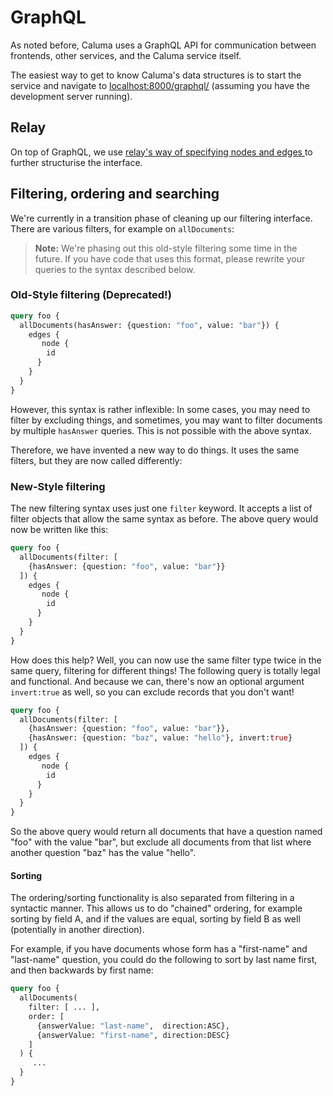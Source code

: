 # GraphQL

As noted before, Caluma uses a GraphQL API for communication between frontends, other services, and the Caluma service itself.

The easiest way to get to know Caluma's data structures is to start the service and navigate to [localhost:8000/graphql/](http://localhost:8000/graphql/) (assuming you have the development server running).

## Relay

On top of GraphQL, we use [relay's way of specifying nodes and edges ](https://facebook.github.io/relay/graphql/connections.htm)to further structurise the interface.

## Filtering, ordering and searching

We're currently in a transition phase of cleaning up our filtering interface. There are various filters, for example on `allDocuments`:

> **Note:** We're phasing out this old-style filtering some time in the future. If you have code that uses this format, please rewrite your queries to the syntax described below.

### Old-Style filtering (Deprecated!)

```graphql
query foo {
  allDocuments(hasAnswer: {question: "foo", value: "bar"}) {
    edges {
       node {
        id
      }
    }
  }
}
```

However, this syntax is rather inflexible: In some cases, you may need to filter by excluding things, and sometimes, you may want to filter documents by multiple `hasAnswer` queries. This is not possible with the above syntax.

Therefore, we have invented a new way to do things. It uses the same filters, but they are now called differently:

### New-Style filtering

The new filtering syntax uses just one `filter` keyword. It accepts a list of filter objects that allow the same syntax as before. The above query would now be written like this:

```graphql
query foo {
  allDocuments(filter: [
    {hasAnswer: {question: "foo", value: "bar"}}
  ]) {
    edges {
       node {
        id
      }
    }
  }
}
```

How does this help? Well, you can now use the same filter type twice in the same query, filtering for different things! The following query is totally legal and functional. And because we can, there's now an optional argument `invert:true` as well, so you can exclude records that you don't want!

```graphql
query foo {
  allDocuments(filter: [
    {hasAnswer: {question: "foo", value: "bar"}},
    {hasAnswer: {question: "baz", value: "hello"}, invert:true}
  ]) {
    edges {
       node {
        id
      }
    }
  }
}
```

So the above query would return all documents that have a question named "foo" with the value "bar", but exclude all documents from that list where another question "baz" has the value "hello".

#### Sorting

The ordering/sorting functionality is also separated from filtering in a syntactic manner. This allows us to do "chained" ordering, for example sorting by field A, and if the values are equal, sorting by field B as well (potentially in another direction).

For example, if you have documents whose form has a "first-name" and "last-name" question, you could do the following to sort by last name first, and then backwards by first name:

```graphql
query foo {
  allDocuments(
    filter: [ ... ],
    order: [
      {answerValue: "last-name",  direction:ASC},
      {answerValue: "first-name", direction:DESC}
    ]
  ) {
     ...
  }
}
```
